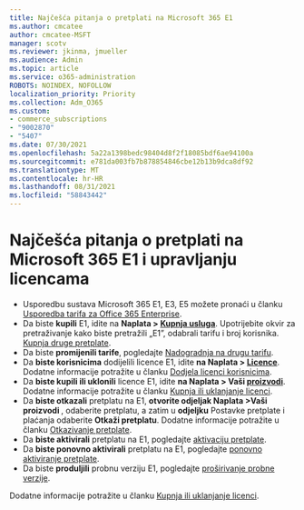```yaml
---
title: Najčešća pitanja o pretplati na Microsoft 365 E1
ms.author: cmcatee
author: cmcatee-MSFT
manager: scotv
ms.reviewer: jkinma, jmueller
ms.audience: Admin
ms.topic: article
ms.service: o365-administration
ROBOTS: NOINDEX, NOFOLLOW
localization_priority: Priority
ms.collection: Adm_O365
ms.custom:
- commerce_subscriptions
- "9002870"
- "5407"
ms.date: 07/30/2021
ms.openlocfilehash: 5a22a1398bedc98404d8f2f18085bdf6ae94100a
ms.sourcegitcommit: e781da003fb7b878854846cbe12b13b9dca8df92
ms.translationtype: MT
ms.contentlocale: hr-HR
ms.lasthandoff: 08/31/2021
ms.locfileid: "58843442"
---
```

# <a name="microsoft-365-e1-subscription-and-license-management-faq"></a>Najčešća pitanja o pretplati na Microsoft 365 E1 i upravljanju licencama

- Usporedbu sustava Microsoft 365 E1, E3, E5 možete pronaći u članku [Usporedba tarifa za Office 365 Enterprise](https://www.microsoft.com/microsoft-365/business/compare-more-office-365-for-business-plans).
- Da biste **kupili** E1, idite na **Naplata > [Kupnja usluga](https://go.microsoft.com/fwlink/p/?linkid=868433)**. Upotrijebite okvir za pretraživanje kako biste pretražili „E1”, odabrali tarifu i broj korisnika. [Kupnja druge pretplate](https://docs.microsoft.com/microsoft-365/commerce/try-or-buy-microsoft-365#buy-a-different-subscription).
- Da biste **promijenili tarife**, pogledajte [Nadogradnja na drugu tarifu](https://docs.microsoft.com/microsoft-365/commerce/subscriptions/upgrade-to-different-plan).
- Da **biste korisnicima** dodijelili licence E1, idite **na Naplata > [Licence](https://go.microsoft.com/fwlink/p/?linkid=842264)**. Dodatne informacije potražite u članku [Dodjela licenci korisnicima](https://docs.microsoft.com/microsoft-365/admin/manage/assign-licenses-to-users).
- Da **biste kupili ili uklonili** licence E1, idite **na Naplata > Vaši [proizvodi](https://go.microsoft.com/fwlink/p/?linkid=842054)**. Dodatne informacije potražite u članku [Kupnja ili uklanjanje licenci](https://docs.microsoft.com/microsoft-365/commerce/licenses/buy-licenses).
- Da **biste otkazali** pretplatu na E1, **otvorite odjeljak Naplata >Vaši proizvodi [](https://go.microsoft.com/fwlink/p/?linkid=842054)**, odaberite pretplatu, a zatim u **odjeljku** Postavke pretplate i plaćanja odaberite **Otkaži pretplatu**. Dodatne informacije potražite u članku [Otkazivanje pretplate](https://docs.microsoft.com/microsoft-365/commerce/subscriptions/cancel-your-subscription).
- Da **biste aktivirali** pretplatu na E1, pogledajte [aktivaciju pretplate](https://docs.microsoft.com/alchemyinsights/activate-your-office-365-subscription).
- Da **biste ponovno aktivirali** pretplatu na E1, pogledajte [ponovno aktiviranje pretplate](https://docs.microsoft.com/alchemyinsights/reactivate-your-subscription).
- Da biste **produljili** probnu verziju E1, pogledajte [proširivanje probne verzije](https://docs.microsoft.com/microsoft-365/commerce/extend-your-trial).

Dodatne informacije potražite u članku [Kupnja ili uklanjanje licenci](https://docs.microsoft.com/microsoft-365/commerce/licenses/buy-licenses).